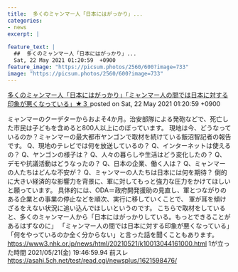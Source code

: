 ```yaml
---
title:  多くのミャンマー人「日本にはがっかり」...
categories:
- news
excerpt: |
  
feature_text: |
  ##  多くのミャンマー人「日本にはがっかり」...
  Sat, 22 May 2021 01:20:59  +0900
feature_image: "https://picsum.photos/2560/600?image=733"
image: "https://picsum.photos/2560/600?image=733"
---
```


[ 多くのミャンマー人「日本にはがっかり」「ミャンマー人の間では日本に対する印象が悪くなっている」★３  ](https://asahi.5ch.net/test/read.cgi/newsplus/1621614059/)
posted on Sat, 22 May 2021 01:20:59  +0900

<!--more-->

ミャンマーのクーデターからおよそ4か月。治安部隊による発砲などで、死亡した市民は子どもを含めると800人以上にのぼっています。 現地は今、どうなっているのか？ミャンマーの最大都市ヤンゴンで取材を続けている飯沼智記者の報告です。 Q、現地のテレビでは何を放送しているの？ Q、インターネットは使えるの？ Q、ヤンゴンの様子は？ Q、人々の暮らしや生活はどう変化したの？ Q、デモや抗議活動はどうなったの？ Q、日本の企業、働く人は？ Q、ミャンマーの人たちはどんな不安が？ Q、ミャンマーの人たちは日本には何を期待？ 倒的に大きい経済的な影響力を背景に、軍に対してもっと強力な圧力をかけてほしいと願っています。 具体的には、ODA＝政府開発援助の見直し、軍とつながりのある企業との事業の停止などを順次、実行に移していくことで、 軍が耳を傾けざるをえない状況に追い込んでほしいというのです。 こちらで取材をしていると、多くのミャンマー人から「日本にはがっかりしている。もっとできることがあるはずなのに」 「ミャンマー人の間では日本に対する印象が悪くなっている」「何をやっているのか全く分からない」と言った話を聞くこともあります。 https://www3.nhk.or.jp/news/html/20210521/k10013044161000.html 1が立った時間 2021/05/21(金) 19:46:59.94 前スレ https://asahi.5ch.net/test/read.cgi/newsplus/1621598476/
